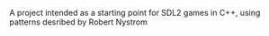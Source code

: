 A project intended as a starting point for SDL2 games in C++, using patterns desribed by Robert Nystrom
